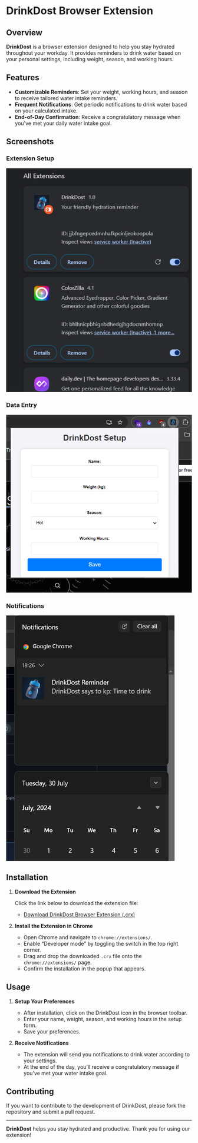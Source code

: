 # DrinkDost Browser Extension

## Overview

**DrinkDost** is a browser extension designed to help you stay hydrated throughout your workday. It provides reminders to drink water based on your personal settings, including weight, season, and working hours.

## Features

- **Customizable Reminders**: Set your weight, working hours, and season to receive tailored water intake reminders.
- **Frequent Notifications**: Get periodic notifications to drink water based on your calculated intake.
- **End-of-Day Confirmation**: Receive a congratulatory message when you've met your daily water intake goal.

## Screenshots

### Extension Setup

![Extension Setup](demoimage/extensionlist.png)


### Data Entry

![Data Entry](demoimage/takedata.png)

### Notifications

![Notifications](demoimage/notification.png)

## Installation

1. **Download the Extension**

   Click the link below to download the extension file:
   - [Download DrinkDost Browser Extension (.crx)](DrinkDost-BrowserExtension.crx)

2. **Install the Extension in Chrome**

   - Open Chrome and navigate to `chrome://extensions/`.
   - Enable “Developer mode” by toggling the switch in the top right corner.
   - Drag and drop the downloaded `.crx` file onto the `chrome://extensions/` page.
   - Confirm the installation in the popup that appears.

## Usage

1. **Setup Your Preferences**

   - After installation, click on the DrinkDost icon in the browser toolbar.
   - Enter your name, weight, season, and working hours in the setup form.
   - Save your preferences.

2. **Receive Notifications**

   - The extension will send you notifications to drink water according to your settings.
   - At the end of the day, you’ll receive a congratulatory message if you’ve met your water intake goal.


## Contributing

If you want to contribute to the development of DrinkDost, please fork the repository and submit a pull request.

---

**DrinkDost** helps you stay hydrated and productive. Thank you for using our extension!

